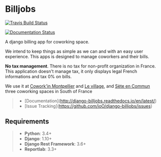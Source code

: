 Billjobs
========

[![Travis Build Status](https://travis-ci.org/ioO/django-billjobs.svg?branch=master)](https://travis-ci.org/ioO/django-billjobs)

[![Documentation Status](https://readthedocs.org/projects/django-billjobs/badge/?version=latest)](http://django-billjobs.readthedocs.io/en/latest/?badge=latest)

A django billing app for coworking space.

We intend to keep things as simple as we can and with an easy user
experience. This apps is designed to manage coworkers and their bills.

**No tax management**. There is no tax for non-profit organization in
France. This application doesn't manage tax, it only displays legal
French informations and tax 0% on bills.

We use it at [Cowork'in Montpellier](http://www.coworkinmontpellier.org)
and [Le village](http://www.levillage.co/), and [Sète en
Commun](https://www.facebook.com/Setencommun/) three coworking spaces in
South of France

> -   \[Documentation\](<http://django-billjobs.readthedocs.io/en/latest/>)
> -   \[Issue
>     Tracking\](<https://github.com/ioO/django-billjobs/issues>)

Requirements
------------

> -   **Python**: 3.4+
> -   **Django**: 1.10+
> -   **Django Rest Framework**: 3.6+
> -   **Reportlab**: 3.3+

